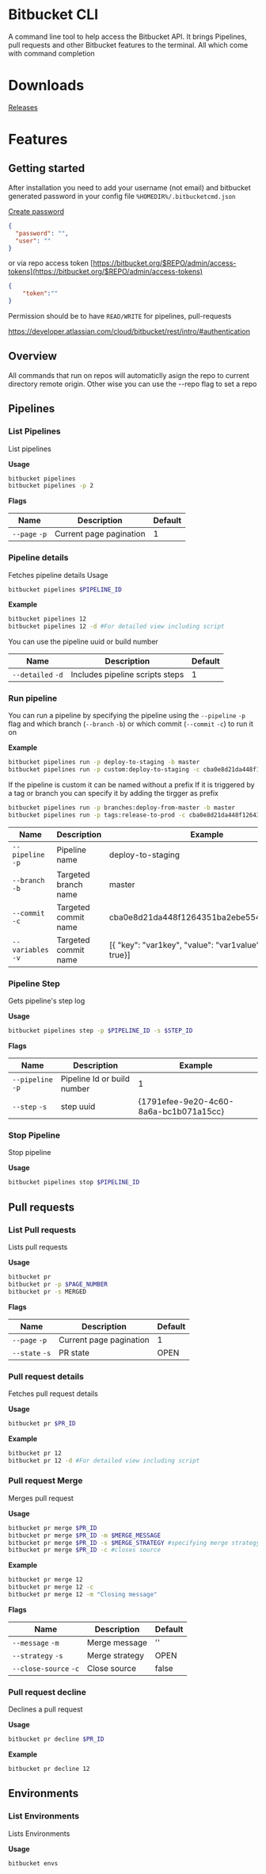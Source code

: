 # Bitbucket CLI

A command line tool to help access the Bitbucket API. It brings Pipelines, pull requests and other Bitbucket features to the terminal. All which come with command completion

# Downloads 

[Releases](https://github.com/ysph-tech/bitbucket-cli/releases)


# Features

## Getting started

After installation you need to add your username (not email) and bitbucket generated password in your config file `%HOMEDIR%/.bitbucketcmd.json`

[Create password](https://bitbucket.org/account/settings/app-passwords/)

```json
{
  "password": "",
  "user": ""
}
```
or via repo access token
[https://bitbucket.org/$REPO/admin/access-tokens](https://bitbucket.org/$REPO/admin/access-tokens)
```json
{
    "token":""
}
```
Permission should be to have `READ/WRITE` for pipelines, pull-requests

https://developer.atlassian.com/cloud/bitbucket/rest/intro/#authentication


## Overview

All commands that run on repos will automaticlly asign the repo to current directory remote origin. Other wise you can use the --repo flag to set a repo

## Pipelines

### List Pipelines

List pipelines 

**Usage**

```bash
bitbucket pipelines
bitbucket pipelines -p 2
```
**Flags**

| Name | Description | Default |
| ---- | ------------ | ------- |
| `--page` `-p` |  Current page pagination | 1 |

### Pipeline details

Fetches pipeline details
Usage

```bash
bitbucket pipelines $PIPELINE_ID
```
**Example**

```bash
bitbucket pipelines 12 
bitbucket pipelines 12 -d #For detailed view including script 
```

You can use the pipeline uuid or build number

| Name | Description | Default |
| ---- | ------------ | ------- |
| `--detailed` `-d` | Includes pipeline scripts steps | 1 |

### Run pipeline

You can run a pipeline by specifying the pipeline using the `--pipeline` `-p` flag and which branch (`--branch` `-b`) or which commit (`--commit` `-c`) to run it on 

**Example**

```bash
bitbucket pipelines run -p deploy-to-staging -b master
bitbucket pipelines run -p custom:deploy-to-staging -c cba0e8d21da448f1264351ba2ebe5545958aa2ab
```

If the pipeline is custom it can be named without a prefix
If it is triggered by a tag or branch you can specify it by adding the tirgger as prefix 

```bash
bitbucket pipelines run -p branches:deploy-from-master -b master
bitbucket pipelines run -p tags:release-to-prod -c cba0e8d21da448f1264351ba2ebe5545958aa2ab
```


| Name | Description | Example |
| ---- | ------------ | ------ |
| `--pipeline` `-p` | Pipeline name | deploy-to-staging |
| `--branch` `-b` | Targeted branch name | master |
| `--commit` `-c` | Targeted commit name | cba0e8d21da448f1264351ba2ebe5545958aa2ab  |
| `--variables` `-v` | Targeted commit name | [{ "key": "var1key",  "value": "var1value", "secured": true}] |

### Pipeline Step

Gets pipeline's step log

**Usage**

```bash
bitbucket pipelines step -p $PIPELINE_ID -s $STEP_ID 
```
**Flags**

| Name | Description | Example |
| ---- | ------------ | ------- |
| `--pipeline` `-p` | Pipeline Id or build number | 1 |
| `--step` `-s` | step uuid | {1791efee-9e20-4c60-8a6a-bc1b071a15cc} |


### Stop Pipeline

Stop pipeline

**Usage**

```bash
bitbucket pipelines stop $PIPELINE_ID
```

## Pull requests

### List Pull requests

Lists pull requests 

**Usage**

```bash
bitbucket pr
bitbucket pr -p $PAGE_NUMBER
bitbucket pr -s MERGED
```
**Flags**

| Name | Description | Default |
| ---- | ------------ | ------- |
| `--page` `-p` |  Current page pagination | 1 |
| `--state` `-s` | PR state | OPEN |

### Pull request details

Fetches pull request details

**Usage**

```bash
bitbucket pr $PR_ID
```
**Example**

```bash
bitbucket pr 12 
bitbucket pr 12 -d #For detailed view including script 
```

### Pull request Merge

Merges pull request

**Usage**

```bash
bitbucket pr merge $PR_ID
bitbucket pr merge $PR_ID -m $MERGE_MESSAGE
bitbucket pr merge $PR_ID -s $MERGE_STRATEGY #specifying merge strategy [fast_forward, merge_commit, squash]
bitbucket pr merge $PR_ID -c #closes source
```
**Example**

```bash
bitbucket pr merge 12 
bitbucket pr merge 12 -c 
bitbucket pr merge 12 -m "Closing message" 
```
**Flags**

| Name | Description | Default |
| ---- | ------------ | ------- |
| `--message` `-m` |  Merge message | '' |
| `--strategy` `-s` | Merge strategy | OPEN |
| `--close-source` `-c` | Close source | false |

### Pull request decline

Declines a pull request

**Usage**

```bash
bitbucket pr decline $PR_ID
```
**Example**

```bash
bitbucket pr decline 12 
```

## Environments

### List Environments

Lists Environments

**Usage**

```bash
bitbucket envs
```




